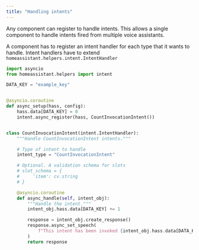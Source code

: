 ```yaml
---
title: "Handling intents"
---
```


Any component can register to handle intents. This allows a single component to handle intents fired from multiple voice assistants.

A component has to register an intent handler for each type that it wants to handle. Intent handlers have to extend `homeassistant.helpers.intent.IntentHandler`

```python
import asyncio
from homeassistant.helpers import intent

DATA_KEY = "example_key"


@asyncio.coroutine
def async_setup(hass, config):
    hass.data[DATA_KEY] = 0
    intent.async_register(hass, CountInvocationIntent())


class CountInvocationIntent(intent.IntentHandler):
    """Handle CountInvocationIntent intents."""

    # Type of intent to handle
    intent_type = "CountInvocationIntent"

    # Optional. A validation schema for slots
    # slot_schema = {
    #     'item': cv.string
    # }

    @asyncio.coroutine
    def async_handle(self, intent_obj):
        """Handle the intent."""
        intent_obj.hass.data[DATA_KEY] += 1

        response = intent_obj.create_response()
        response.async_set_speech(
            f"This intent has been invoked {intent_obj.hass.data[DATA_KEY]} times"
        )
        return response
```
